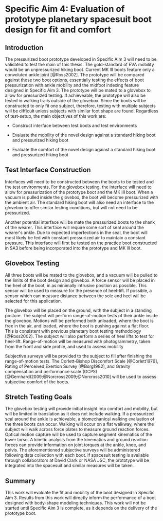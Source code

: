 # Specific Aim 4: Evaluation of prototype planetary spacesuit boot design for fit and comfort

## Introduction

The pressurized boot prototype developed in Specific Aim 3 will need to be validated to test the main of this thesis. 
The gold-standard of EVA mobility would be an unpressurized hiking boot. 
Current MK III boots feature only a convoluted ankle joint [@Ross2002].
The prototype will be compared against these two boot options, essentially testing the effects of boot pressurization with ankle mobility and the midfoot indexing feature designed in Specific Aim 3.
The prototype will be mated to a glovebox to allow for pressurized testing. 
If achieveable, the prototype will also be tested in walking trails outside of the glovebox. 
Since the boots will be constructed to only fit one subject, therefore, testing with multiple subjects will be difficult unless subjects with similar foot shape are found.
Regardless of test-setup, the main objectives of this work are:

- Construct interface between test boots and test environments

- Evaluate the mobility of the novel design against a standard hiking boot and pressurized hiking boot

- Evaluate the comfort of the novel design against a standard hiking boot and pressurized hiking boot



## Test Interface Construction

Interfaces will need to be constructed between the boots to be tested and the test environments. 
For the glovebox testing, the interface will need to allow for pressurization of the prototype boot and the MK III boot. 
When a vacuum is pulled inside the glovebox, the boot will become pressurized with the ambient air. 
The standard hiking boot will also need an interface to the glovebox to offer similar testing conditions, but will not need to be pressurized. 

Another potential interface will be mate the pressurized boots to the shank of the wearer.
This interface will require some sort of seal around the wearer's ankle. 
Due to expected imperfections in the seal, the boot will most likely be fed with constant pressurized air to maintain a constant pressure. 
This interface will first be tested on the practice boot constructed in SA3 before being incorporated into the prototype and MK III boot. 




## Glovebox Testing

All three boots will be mated to the glovebox, and a vacuum will be pulled to the limits of the boot design and glovebox. 
A force sensor will be placed in the heel of the boot, in as minimally intrusive position as possible.
This sensor will be used to measure for the presence of heel-lift. 
If possible, a sensor which can measure distance between the sole and heel will be selected for this application. 

The glovebox will be placed on the ground, with the subject in a standing posture.
The subject will perform range-of-motion tests of their ankle inside the glovebox.
Motions will be performed both unloaded, where the boot is free in the air, and loaded, where the boot is pushing against a flat floor.
This is consistent with previous planetary boot testing methodology [@Ross2002].
The subject will also perform a series of heel lifts to test for heel-lift. 
Range-of-motion will be measured with photogrammetry, taken from the front and side profile, and used to assess mobility 

Subjective surveys will be provided to the subject to fill after finishing the range-of-motion tests. The Corlett-Bishop Discomfort Scale [@Corlett1976], Rating of Perceived Exertion Survey [@Borg1982],  and Gravity compensation and performance scale (GCPS) [@Gernhardt2009;@Norcross2009;@Norcross2010] will be used to assess subjective comfort of the boots. 


## Stretch Testing Goals
The glovebox testing will provide initial insight into comfort and mobility, but will be limited in translation as it does not include walking. 
If a pressurized seal around the ankle is achievable, a biomechanical walking evaluation of the three boots can occur.
Walking will occur on a flat walkway, where the subject will walk across force plates to measure ground reaction forces. 
Optical motion capture will be used to capture segment kinematics of the lower torso.
A kinetic analysis from the kinematics and ground reaction forces can provide information on joint torques at the ankle, knee, and pelvis. 
The aforementioned subjective surveys will be administered following data collection with each boot. 
If spacesuit testing is available through collaborators at David Clark or NASA JSC, the prototype will be integrated into the spacesuit and similar measures will be taken. 

## Summary

This work will evaluate the fit and mobility of the boot designed in Specific Aim 3. 
Results from this work will directly inform the performance of a boot designed with body-shape modeling techniques. 
This work will not be started until Specific Aim 3 is complete, as it depends on the delivery of the prototype boot. 